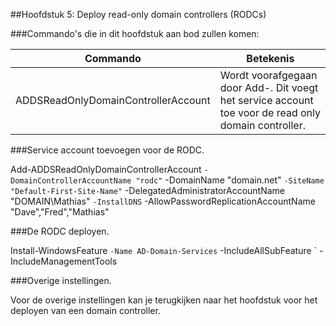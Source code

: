 ##Hoofdstuk 5: Deploy read-only domain controllers (RODCs)


###Commando's die in dit hoofdstuk aan bod zullen komen:

| Commando                            | Betekenis                                                                                            |
|-------------------------------------|------------------------------------------------------------------------------------------------------|
| ADDSReadOnlyDomainControllerAccount | Wordt voorafgegaan door Add-. Dit voegt het service account toe voor de read only domain controller. |

###Service account toevoegen voor de RODC.

Add-ADDSReadOnlyDomainControllerAccount `
      -DomainControllerAccountName "rodc" `
      -DomainName "domain.net" `
      -SiteName "Default-First-Site-Name" `
      -DelegatedAdministratorAccountName "DOMAIN\Mathias" `
      -InstallDNS `
      -AllowPasswordReplicationAccountName "Dave","Fred","Mathias"

###De RODC deployen.

Install-WindowsFeature `
     -Name AD-Domain-Services `
     -IncludeAllSubFeature `
     -IncludeManagementTools


###Overige instellingen.

Voor de overige instellingen kan je terugkijken naar het hoofdstuk voor het deployen van een domain controller.